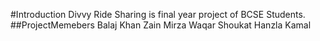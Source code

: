 #Introduction
Divvy Ride Sharing is final year project of BCSE Students.
##ProjectMemebers
Balaj Khan
Zain Mirza
Waqar Shoukat
Hanzla Kamal
